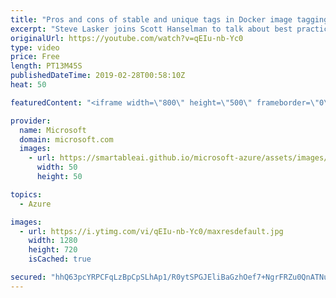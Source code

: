 ```yaml
---
title: "Pros and cons of stable and unique tags in Docker image tagging | Azure Friday"
excerpt: "Steve Lasker joins Scott Hanselman to talk about best practices for Docker image tagging, and the tradeoffs between stable and unique tagging techniques. [05:10] Demo Start   Docker Tagging Best Practices https://aka.ms/azfr/502/01  Azure Container Registry https://aka.ms/azfr/502/02  ACR Tasks https://aka.ms/azfr/502/03"
originalUrl: https://youtube.com/watch?v=qEIu-nb-Yc0
type: video
price: Free
length: PT13M45S
publishedDateTime: 2019-02-28T00:58:10Z
heat: 50

featuredContent: "<iframe width=\"800\" height=\"500\" frameborder=\"0\" src=\"https://www.youtube.com/embed/qEIu-nb-Yc0\" allow=\"accelerometer; autoplay; encrypted-media; gyroscope; picture-in-picture\" allowfullscreen></iframe>"

provider:
  name: Microsoft
  domain: microsoft.com
  images:
    - url: https://smartableai.github.io/microsoft-azure/assets/images/organizations/microsoft.com-50x50.jpg
      width: 50
      height: 50

topics:
  - Azure

images:
  - url: https://i.ytimg.com/vi/qEIu-nb-Yc0/maxresdefault.jpg
    width: 1280
    height: 720
    isCached: true

secured: "hhQ63pcYRPCFqLzBpCpSLhAp1/R0ytSPGJEliBaGzhOef7+NgrFRZu0QnATNuYUijWtWTT4LghsgO7nJsKQZlm0CKUALeOU/X0u6fgEgqjcKBsIx/rmvPvXTiBH/fIo70iJCoQxb1DYsqKACfJ/XZ4VpIS7zU1lqEQY9d2BvONm8n8le1I01R5GPUVln689NXj9sgPO0asT6cclIcYiesgFUNWbUk56bUueEarxk7ncieAQBUt1O7N6pK8pIYBaIvg9VrbquiBZpdsRH6al/8KkItJyO5bVCK8gSOUhW4jKxojEuV2+Zocyz3GfrqzqkaD5cd5B7JTwql8q9Odpc4RBbLpu2YRJxMAQyaI5RT0lP0tXPjG7khU5y3nVRRRe+Xg8YBLQPHhAfPxF1DUXuPRvsZbEnE2zXzN5JRVkuffY=;BVsKjHxYo1nTEo1HXUWrUw=="
---
```


